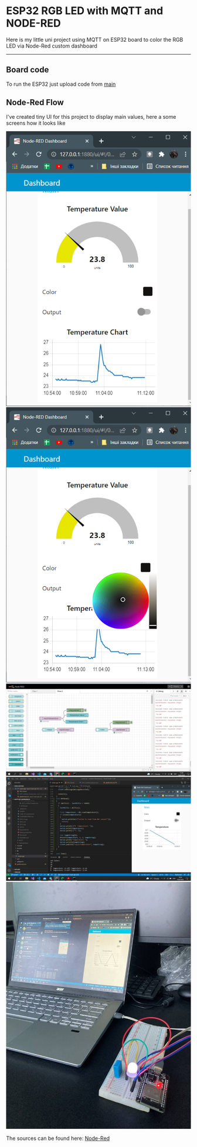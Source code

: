 # ESP32 RGB LED with MQTT and NODE-RED
Here is my little uni project using MQTT on ESP32 board to color the RGB LED via Node-Red custom dashboard  

___

## Board code
To run the ESP32 just upload code from [main](src/main.cpp)  

## Node-Red Flow

I've created tiny UI for this project to display main values, here a some screens how it looks like  

![Dashboard](screenshots/image_2022-02-16_11-11-59.png)  
![Color Palette](screenshots/image_2022-02-16_11-12-07.png)  
![Flow](screenshots/node-red.png)  
![Debug output](screenshots/photo_2022-02-16_11-16-53.jpg)  
![Wired on a breadboard](screenshots/photo_2022-02-16_11-16-46.jpg)

The sources can be found here: [Node-Red](flows.json)
